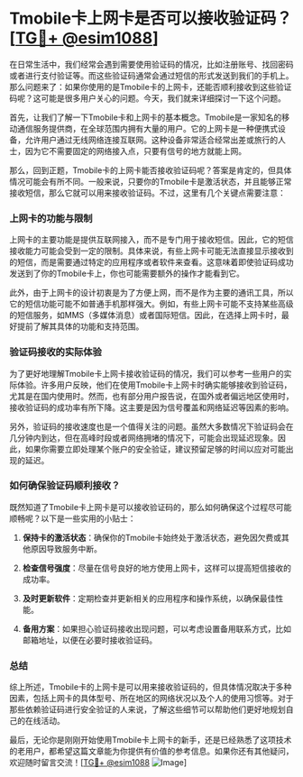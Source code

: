# Tmobile卡上网卡是否可以接收验证码？[[TG💪+ @esim1088](https://t.me/s/esim1088)]

在日常生活中，我们经常会遇到需要使用验证码的情况，比如注册账号、找回密码或者进行支付验证等。而这些验证码通常会通过短信的形式发送到我们的手机上。那么问题来了：如果你使用的是Tmobile卡的上网卡，还能否顺利接收到这些验证码呢？这可能是很多用户关心的问题。今天，我们就来详细探讨一下这个问题。

首先，让我们了解一下Tmobile卡和上网卡的基本概念。Tmobile是一家知名的移动通信服务提供商，在全球范围内拥有大量的用户。它的上网卡是一种便携式设备，允许用户通过无线网络连接互联网。这种设备非常适合经常出差或旅行的人士，因为它不需要固定的网络接入点，只要有信号的地方就能上网。

那么，回到正题，Tmobile卡的上网卡能否接收验证码呢？答案是肯定的，但具体情况可能会有所不同。一般来说，只要你的Tmobile卡是激活状态，并且能够正常接收短信，那么它就可以用来接收验证码。不过，这里有几个关键点需要注意：

### 上网卡的功能与限制

上网卡的主要功能是提供互联网接入，而不是专门用于接收短信。因此，它的短信接收能力可能会受到一定的限制。具体来说，有些上网卡可能无法直接显示接收到的短信，而是需要通过特定的应用程序或者软件来查看。这意味着即使验证码成功发送到了你的Tmobile卡上，你也可能需要额外的操作才能看到它。

此外，由于上网卡的设计初衷是为了方便上网，而不是作为主要的通讯工具，所以它的短信功能可能不如普通手机那样强大。例如，有些上网卡可能不支持某些高级的短信服务，如MMS（多媒体消息）或者国际短信。因此，在选择上网卡时，最好提前了解其具体的功能和支持范围。

### 验证码接收的实际体验

为了更好地理解Tmobile卡上网卡接收验证码的情况，我们可以参考一些用户的实际体验。许多用户反映，他们在使用Tmobile卡上网卡时确实能够接收到验证码，尤其是在国内使用时。然而，也有部分用户报告说，在国外或者偏远地区使用时，接收验证码的成功率有所下降。这主要是因为信号覆盖和网络延迟等因素的影响。

另外，验证码的接收速度也是一个值得关注的问题。虽然大多数情况下验证码会在几分钟内到达，但在高峰时段或者网络拥堵的情况下，可能会出现延迟现象。因此，如果你需要立即处理某个账户的安全验证，建议预留足够的时间以应对可能出现的延迟。

### 如何确保验证码顺利接收？

既然知道了Tmobile卡上网卡是可以接收验证码的，那么如何确保这个过程尽可能顺畅呢？以下是一些实用的小贴士：

1. **保持卡的激活状态**：确保你的Tmobile卡始终处于激活状态，避免因欠费或其他原因导致服务中断。
   
2. **检查信号强度**：尽量在信号良好的地方使用上网卡，这样可以提高短信接收的成功率。

3. **及时更新软件**：定期检查并更新相关的应用程序和操作系统，以确保最佳性能。

4. **备用方案**：如果担心验证码接收出现问题，可以考虑设置备用联系方式，比如邮箱地址，以便在必要时接收验证码。

### 总结

综上所述，Tmobile卡的上网卡是可以用来接收验证码的，但具体情况取决于多种因素，包括上网卡的具体型号、所在地区的网络状况以及个人的使用习惯等。对于那些依赖验证码进行安全验证的人来说，了解这些细节可以帮助他们更好地规划自己的在线活动。

最后，无论你是刚刚开始使用Tmobile卡上网卡的新手，还是已经熟悉了这项技术的老用户，都希望这篇文章能为你提供有价值的参考信息。如果你还有其他疑问，欢迎随时留言交流！[[TG💪+ @esim1088](https://t.me/s/esim1088) ![Image](https://i.postimg.cc/4NQfJmqS/Snipaste-2025-05-13-00-14-12.png)]